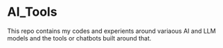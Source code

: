 # AI_Tools
This repo contains my codes and experients around variaous AI and LLM models and the tools or chatbots built around that. 

